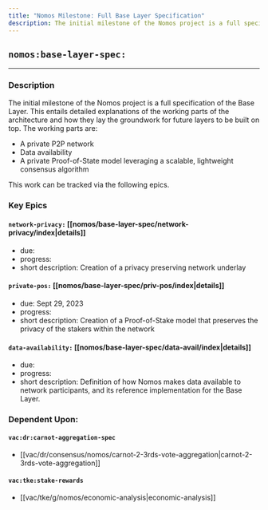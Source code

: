```yaml
---
title: "Nomos Milestone: Full Base Layer Specification"
description: The initial milestone of the Nomos project is a full specification of the Base Layer. This entails detailed explanations of the working parts of the architecture and how they lay the groundwork for future layers to be built on top.
---
```

## `nomos:base-layer-spec:`
---
### Description
The initial milestone of the Nomos project is a full specification of the Base Layer. This entails detailed explanations of the working parts of the architecture and how they lay the groundwork for future layers to be built on top. The working parts are:
- A private P2P network
- Data availability
- A private Proof-of-State model leveraging a scalable, lightweight consensus algorithm

This work can be tracked via the following epics.

### Key Epics
#### `network-privacy:` [[nomos/base-layer-spec/network-privacy/index|details]]
- due: 
- progress: 
- short description: Creation of a privacy preserving network underlay

#### `private-pos:` [[nomos/base-layer-spec/priv-pos/index|details]]
- due: Sept 29, 2023
- progress: 
- short description: Creation of a Proof-of-Stake model that preserves the privacy of the stakers within the network

#### `data-availability:` [[nomos/base-layer-spec/data-avail/index|details]]
- due: 
- progress: 
- short description: Definition of how Nomos makes data available to network participants, and its reference implementation for the Base Layer.

### Dependent Upon:
#### `vac:dr:carnot-aggregation-spec`
- [[vac/dr/consensus/nomos/carnot-2-3rds-vote-aggregation|carnot-2-3rds-vote-aggregation]]

#### `vac:tke:stake-rewards`
- [[vac/tke/g/nomos/economic-analysis|economic-analysis]]